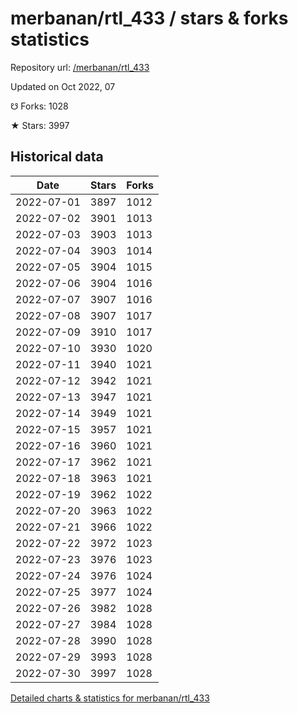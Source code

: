 # merbanan/rtl_433 / stars & forks statistics

Repository url: [/merbanan/rtl_433](https://github.com/merbanan/rtl_433)

Updated on Oct 2022, 07

☋ Forks: 1028

★ Stars: 3997

## Historical data
| Date | Stars | Forks |
|------|-------|-------|
| 2022-07-01 | 3897 | 1012 | 
| 2022-07-02 | 3901 | 1013 | 
| 2022-07-03 | 3903 | 1013 | 
| 2022-07-04 | 3903 | 1014 | 
| 2022-07-05 | 3904 | 1015 | 
| 2022-07-06 | 3904 | 1016 | 
| 2022-07-07 | 3907 | 1016 | 
| 2022-07-08 | 3907 | 1017 | 
| 2022-07-09 | 3910 | 1017 | 
| 2022-07-10 | 3930 | 1020 | 
| 2022-07-11 | 3940 | 1021 | 
| 2022-07-12 | 3942 | 1021 | 
| 2022-07-13 | 3947 | 1021 | 
| 2022-07-14 | 3949 | 1021 | 
| 2022-07-15 | 3957 | 1021 | 
| 2022-07-16 | 3960 | 1021 | 
| 2022-07-17 | 3962 | 1021 | 
| 2022-07-18 | 3963 | 1021 | 
| 2022-07-19 | 3962 | 1022 | 
| 2022-07-20 | 3963 | 1022 | 
| 2022-07-21 | 3966 | 1022 | 
| 2022-07-22 | 3972 | 1023 | 
| 2022-07-23 | 3976 | 1023 | 
| 2022-07-24 | 3976 | 1024 | 
| 2022-07-25 | 3977 | 1024 | 
| 2022-07-26 | 3982 | 1028 | 
| 2022-07-27 | 3984 | 1028 | 
| 2022-07-28 | 3990 | 1028 | 
| 2022-07-29 | 3993 | 1028 | 
| 2022-07-30 | 3997 | 1028 | 


[Detailed charts & statistics for merbanan/rtl_433](https://reviewgithub.com/rep/merbanan/rtl_433)
